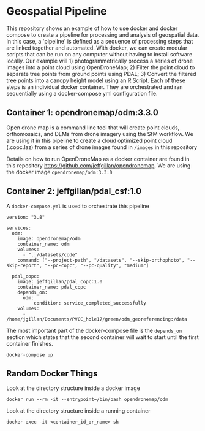 # Geospatial Pipeline

This repository shows an example of how to use docker and docker compose to create a pipeline for processing and analysis of geospatial data. In this case, a 'pipeline' is defined as a sequence of processing steps that are linked together and automated. With docker, we can create modular scripts that can be run on any computer without having to install software locally. Our example will 1) photogrammetrically process a series of drone images into a point cloud using OpenDroneMap; 2)  Filter the point cloud to separate tree points from ground points using PDAL; 3) Convert the filtered tree points into a canopy height model using an R Script. Each of these steps is an individual docker container. They are orchestrated and ran sequentially using a docker-compose yml configuration file.

## Container 1: opendronemap/odm:3.3.0

Open drone map is a command line tool that will create point clouds, orthomosaics, and DEMs from drone imagery using the SfM workflow. We are using it in this pipeline to create a cloud optimized point cloud (.copc.laz) from a series of drone images found in `/images` in this repository

Details on how to run OpenDroneMap as a docker container are found in this repository https://github.com/jeffgillan/opendronemap. We are using the docker image `opendronemap/odm:3.3.0`


## Container 2: jeffgillan/pdal_csf:1.0


A `docker-compose.yml` is used to orchestrate this pipeline


```
version: "3.8"

services:
  odm:
    image: opendronemap/odm
    container_name: odm
    volumes:
      - ".:/datasets/code"
    command: ["--project-path", "/datasets", "--skip-orthophoto", "--skip-report", "--pc-copc", "--pc-quality", "medium"]

  pdal_copc:
    image: jeffgillan/pdal_copc:1.0
    container_name: pdal_copc
    depends_on:
      odm:
          condition: service_completed_successfully
    volumes:
      - /home/jgillan/Documents/PVCC_hole17/green/odm_georeferencing:/data
```      
The most important part of the docker-compose file is the `depends_on` section which states that the second container will wait to start until the first container finishes. 

`docker-compose up`


## Random Docker Things
Look at the directory structure inside a docker image
```
docker run --rm -it --entrypoint=/bin/bash opendronemap/odm
```
Look at the directory structure inside a running container
```
docker exec -it <container_id_or_name> sh
```
